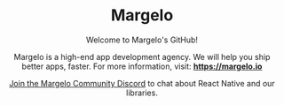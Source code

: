 <div align="center">
  <h1 align="center">Margelo</h1>
  
  

Welcome to Margelo's GitHub!

Margelo is a high-end app development agency. We will help you ship better apps, faster. For more information, visit: <b>https://margelo.io</b>

[Join the Margelo Community Discord](https://discord.gg/6CSHz2qAvA) to chat about React Native and our libraries.

</div>
